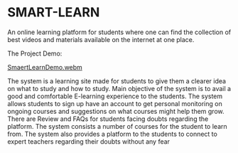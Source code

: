 # SMART-LEARN

An online learning platform for students where one can find the collection of best videos and materials available on the internet at one place.

The Project Demo:

[SmaertLearnDemo.webm](https://user-images.githubusercontent.com/98518088/181499830-448694b4-49d5-45e6-91a8-b71892175591.webm)

The system is a learning site  made for students to give them a clearer idea on what to study and how to study. 
Main objective of the system is to avail a good and comfortable E-learning experience to the students. The system 
allows students to sign up have an account to get personal monitoring on ongoing courses and suggestions on what 
courses might help them grow. There are Review and FAQs for students facing doubts regarding the platform. The 
system consists a number of courses for the student to learn from. The system also provides a platform to the 
students to connect to expert teachers regarding their doubts without any fear
